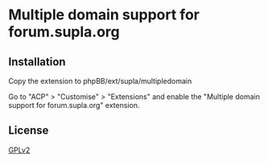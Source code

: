 # Multiple domain support for forum.supla.org

## Installation

Copy the extension to phpBB/ext/supla/multipledomain

Go to "ACP" > "Customise" > "Extensions" and enable the "Multiple domain support for forum.supla.org" extension.

## License

[GPLv2](license.txt)
